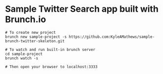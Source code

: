 # Sample Twitter Search app built with Brunch.io

    # To create new project
    brunch new sample-project -s https://github.com:KyleAMathews/sample-brunch-twitter-skeleton.git
    
    # To watch and run built-in brunch server
    cd sample-project
    brunch watch -s
    
    # Then open your browser to localhost:3333